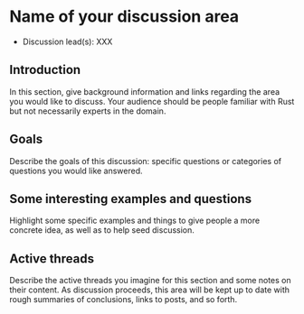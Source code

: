 # Name of your discussion area

- Discussion lead(s): XXX

## Introduction

In this section, give background information and links regarding the area
you would like to discuss. Your audience should be people familiar with Rust
but not necessarily experts in the domain.

## Goals

Describe the goals of this discussion: specific questions or
categories of questions you would like answered.

## Some interesting examples and questions

Highlight some specific examples and things to give people a more
concrete idea, as well as to help seed discussion.

## Active threads

Describe the active threads you imagine for this section and some
notes on their content. As discussion proceeds, this area will be kept
up to date with rough summaries of conclusions, links to posts, and so
forth.
